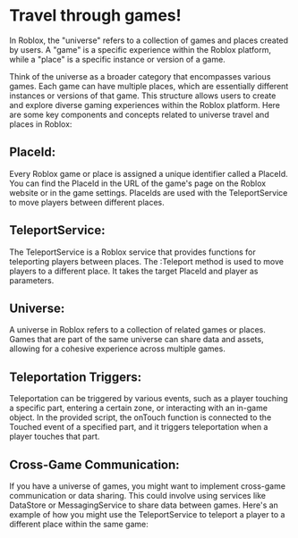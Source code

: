 #  Travel through games! 

In Roblox, the "universe" refers to a collection of games and places created by users. A "game" is a specific experience within the Roblox platform, while a "place" is a specific instance or version of a game.

Think of the universe as a broader category that encompasses various games. Each game can have multiple places, which are essentially different instances or versions of that game. This structure allows users to create and explore diverse gaming experiences within the Roblox platform.
Here are some key components and concepts related to universe travel and places in Roblox:

## PlaceId:

Every Roblox game or place is assigned a unique identifier called a PlaceId.
You can find the PlaceId in the URL of the game's page on the Roblox website or in the game settings.
PlaceIds are used with the TeleportService to move players between different places.

## TeleportService:

The TeleportService is a Roblox service that provides functions for teleporting players between places.
The :Teleport method is used to move players to a different place. It takes the target PlaceId and player as parameters.

## Universe:

A universe in Roblox refers to a collection of related games or places.
Games that are part of the same universe can share data and assets, allowing for a cohesive experience across multiple games.

## Teleportation Triggers:

Teleportation can be triggered by various events, such as a player touching a specific part, entering a certain zone, or interacting with an in-game object.
In the provided script, the onTouch function is connected to the Touched event of a specified part, and it triggers teleportation when a player touches that part.

## Cross-Game Communication:

If you have a universe of games, you might want to implement cross-game communication or data sharing. This could involve using services like DataStore or MessagingService to share data between games.
Here's an example of how you might use the TeleportService to teleport a player to a different place within the same game:
